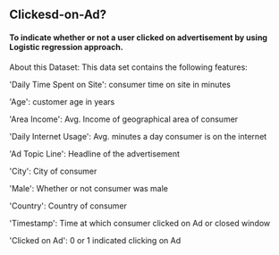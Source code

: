 ## Clickesd-on-Ad?
#### To indicate whether or not a user clicked on advertisement by using Logistic regression approach.

About this Dataset:
This data set contains the following features:

'Daily Time Spent on Site': consumer time on site in minutes

'Age': customer age in years

'Area Income': Avg. Income of geographical area of consumer

'Daily Internet Usage': Avg. minutes a day consumer is on the internet

'Ad Topic Line': Headline of the advertisement

'City': City of consumer

'Male': Whether or not consumer was male

'Country': Country of consumer

'Timestamp': Time at which consumer clicked on Ad or closed window

'Clicked on Ad': 0 or 1 indicated clicking on Ad
